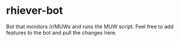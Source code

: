 rhiever-bot
===========

Bot that monitors /r/MUWs and runs the MUW script. Feel free to add features to the bot and pull the changes here.
